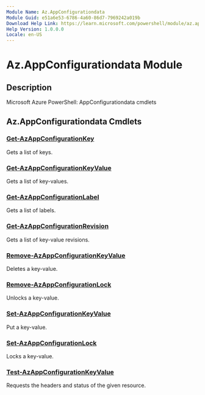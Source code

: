 ```yaml
---
Module Name: Az.AppConfigurationdata
Module Guid: e51a6e53-6786-4a60-86d7-7969242a019b
Download Help Link: https://learn.microsoft.com/powershell/module/az.appconfigurationdata
Help Version: 1.0.0.0
Locale: en-US
---
```


# Az.AppConfigurationdata Module
## Description
Microsoft Azure PowerShell: AppConfigurationdata cmdlets

## Az.AppConfigurationdata Cmdlets
### [Get-AzAppConfigurationKey](Get-AzAppConfigurationKey.md)
Gets a list of keys.

### [Get-AzAppConfigurationKeyValue](Get-AzAppConfigurationKeyValue.md)
Gets a list of key-values.

### [Get-AzAppConfigurationLabel](Get-AzAppConfigurationLabel.md)
Gets a list of labels.

### [Get-AzAppConfigurationRevision](Get-AzAppConfigurationRevision.md)
Gets a list of key-value revisions.

### [Remove-AzAppConfigurationKeyValue](Remove-AzAppConfigurationKeyValue.md)
Deletes a key-value.

### [Remove-AzAppConfigurationLock](Remove-AzAppConfigurationLock.md)
Unlocks a key-value.

### [Set-AzAppConfigurationKeyValue](Set-AzAppConfigurationKeyValue.md)
Put a key-value.

### [Set-AzAppConfigurationLock](Set-AzAppConfigurationLock.md)
Locks a key-value.

### [Test-AzAppConfigurationKeyValue](Test-AzAppConfigurationKeyValue.md)
Requests the headers and status of the given resource.

